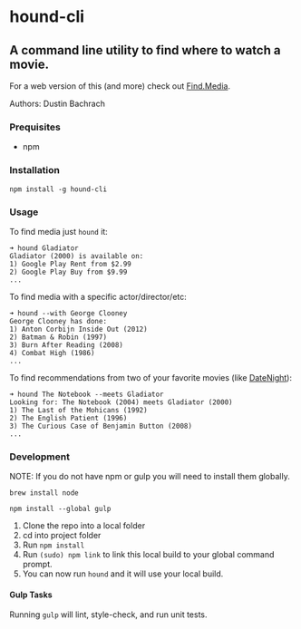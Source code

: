 # hound-cli

## A command line utility to find where to watch a movie.

For a web version of this (and more) check out [Find.Media](https://find.media).

Authors: Dustin Bachrach

### Prequisites

* npm

### Installation

```npm install -g hound-cli```

### Usage

To find media just `hound` it:

```
➜ hound Gladiator
Gladiator (2000) is available on:
1) Google Play Rent from $2.99
2) Google Play Buy from $9.99
...
```

To find media with a specific actor/director/etc:

```
➜ hound --with George Clooney
George Clooney has done:
1) Anton Corbijn Inside Out (2012)
2) Batman & Robin (1997)
3) Burn After Reading (2008)
4) Combat High (1986)
...
```

To find recommendations from two of your favorite movies (like [DateNight](http://datenight.media)):

```
➜ hound The Notebook --meets Gladiator
Looking for: The Notebook (2004) meets Gladiator (2000)
1) The Last of the Mohicans (1992)
2) The English Patient (1996)
3) The Curious Case of Benjamin Button (2008)
...
```

### Development

NOTE: If you do not have npm or gulp you will need to install them globally.

```brew install node```

```npm install --global gulp```


1. Clone the repo into a local folder
2. cd into project folder
3. Run `npm install`
4. Run `(sudo) npm link` to link this local build to your global command prompt.
5. You can now run `hound` and it will use your local build.

#### Gulp Tasks

Running `gulp` will lint, style-check, and run unit tests.
